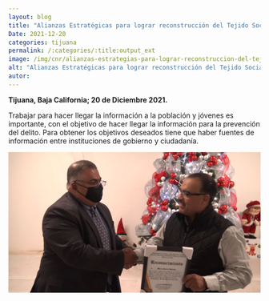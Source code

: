 ```yaml
---
layout: blog
title: "Alianzas Estratégicas para lograr reconstrucción del Tejido Social"
Date: 2021-12-20
categories: tijuana
permalink: /:categories/:title:output_ext
image: /img/cnr/alianzas-estrategias-para-lograr-reconstruccion-del-tejido-social.png
alt: "Alianzas Estratégicas para lograr reconstrucción del Tejido Social"
autor:
---
```


**Tijuana, Baja California; 20 de Diciembre 2021.** 

Trabajar para hacer llegar la información a la población y jóvenes es importante, con el objetivo de hacer llegar  la información para la  prevención del delito.
Para obtener los objetivos deseados tiene que haber fuentes de información entre instituciones de gobierno y ciudadanía.


<div id="carouselExampleSlidesOnly" class="carousel slide" data-ride="carousel">
  <div class="carousel-inner">
    <div class="carousel-item active">
       <img class="d-block w-100" src="/img/cnr/alianzas-estrategias-para-lograr-reconstruccion-del-tejido-social.png" loading="lazy"  alt="Alianzas Estratégicas para lograr reconstrucción del Tejido Social">
    </div>
  </div>
</div>